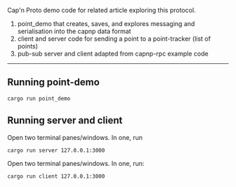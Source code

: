 Cap'n Proto demo code for related article exploring this protocol.

1. point_demo that creates, saves, and explores messaging and serialisation into the capnp data format
2. client and server code for sending a point to a point-tracker (list of points)
3. pub-sub server and client adapted from capnp-rpc example code

---

## Running point-demo

```bash
cargo run point_demo
```

## Running server and client

Open two terminal panes/windows. In one, run
```bash
cargo run server 127.0.0.1:3000
```

Open two terminal panes/windows. In one, run:
```bash
cargo run client 127.0.0.1:3000
```